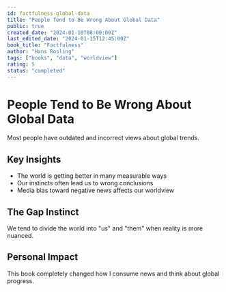 ```yaml
---
id: factfulness-global-data
title: "People Tend to Be Wrong About Global Data"
public: true
created_date: "2024-01-10T08:00:00Z"
last_edited_date: "2024-01-15T12:45:00Z"
book_title: "Factfulness"
author: "Hans Rosling"
tags: ["books", "data", "worldview"]
rating: 5
status: "completed"
---
```


# People Tend to Be Wrong About Global Data

Most people have outdated and incorrect views about global trends.

## Key Insights

- The world is getting better in many measurable ways
- Our instincts often lead us to wrong conclusions
- Media bias toward negative news affects our worldview

## The Gap Instinct

We tend to divide the world into "us" and "them" when reality is more nuanced.

## Personal Impact

This book completely changed how I consume news and think about global progress.
